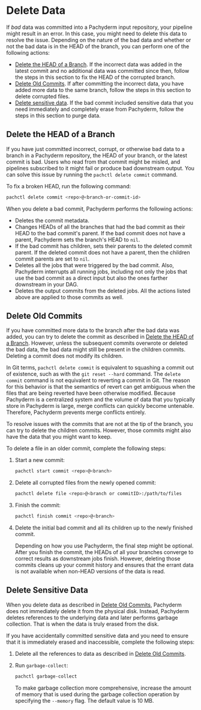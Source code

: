 # Delete Data

If _bad_ data was committed into a Pachyderm input repository, your pipeline
might result in an error. In this case, you might need to delete this data to
resolve the issue. Depending on the nature of the bad data and whether or not
the bad data is in the HEAD of the branch, you can perform one of the following
actions:

-   [Delete the HEAD of a Branch](#delete-the-head-of-a-branch). If the
    incorrect data was added in the latest commit and no additional data was
    committed since then, follow the steps in this section to fix the HEAD of
    the corrupted branch.
-   [Delete Old Commits](#delete-old-commits). If after committing the incorrect
    data, you have added more data to the same branch, follow the steps in this
    section to delete corrupted files.
-   [Delete sensitive data](#delete-sensitive-data). If the bad commit included
    sensitive data that you need immediately and completely erase from
    Pachyderm, follow the steps in this section to purge data.

## Delete the HEAD of a Branch

If you have just committed incorrect, corrupt, or otherwise bad data to a branch
in a Pachyderm repository, the HEAD of your branch, or the latest commit is bad.
Users who read from that commit might be misled, and pipelines subscribed to it
might fail or produce bad downstream output. You can solve this issue by running
the `pachctl delete commit` command.

To fix a broken HEAD, run the following command:

```bash
pachctl delete commit <repo>@<branch-or-commit-id>
```

When you delete a bad commit, Pachyderm performs the following actions:

-   Deletes the commit metadata.
-   Changes HEADs of all the branches that had the bad commit as their HEAD to
    the bad commit's parent. If the bad commit does not have a parent, Pachyderm
    sets the branch's HEAD to `nil`.
-   If the bad commit has children, sets their parents to the deleted commit
    parent. If the deleted commit does not have a parent, then the children
    commit parents are set to `nil`.
-   Deletes all the jobs that were triggered by the bad commit. Also, Pachyderm
    interrupts all running jobs, including not only the jobs that use the bad
    commit as a direct input but also the ones farther downstream in your DAG.
-   Deletes the output commits from the deleted jobs. All the actions listed
    above are applied to those commits as well.

## Delete Old Commits

If you have committed more data to the branch after the bad data was added, you
can try to delete the commit as described in
[Delete the HEAD of a Branch](#delete-the-head-of-a-branch). However, unless the
subsequent commits overwrote or deleted the bad data, the bad data might still
be present in the children commits. Deleting a commit does not modify its
children.

In Git terms, `pachctl delete commit` is equivalent to squashing a commit out of
existence, such as with the `git reset --hard` command. The `delete commit`
command is not equivalent to reverting a commit in Git. The reason for this
behavior is that the semantics of revert can get ambiguous when the files that
are being reverted have been otherwise modified. Because Pachyderm is a
centralized system and the volume of data that you typically store in Pachyderm
is large, merge conflicts can quickly become untenable. Therefore, Pachyderm
prevents merge conflicts entirely.

To resolve issues with the commits that are not at the tip of the branch, you
can try to delete the children commits. However, those commits might also have
the data that you might want to keep.

To delete a file in an older commit, complete the following steps:

1. Start a new commit:

    ```bash
    pachctl start commit <repo>@<branch>
    ```

1. Delete all corrupted files from the newly opened commit:

    ```bash
    pachctl delete file <repo>@<branch or commitID>:/path/to/files
    ```

1. Finish the commit:

    ```bash
    pachctl finish commit <repo>@<branch>
    ```

1. Delete the initial bad commit and all its children up to the newly finished
   commit.

    Depending on how you use Pachyderm, the final step might be optional. After
    you finish the commit, the HEADs of all your branches converge to correct
    results as downstream jobs finish. However, deleting those commits cleans up
    your commit history and ensures that the errant data is not available when
    non-HEAD versions of the data is read.

## Delete Sensitive Data

When you delete data as described in [Delete Old Commits](#delete-old-commits),
Pachyderm does not immediately delete it from the physical disk. Instead,
Pachyderm deletes references to the underlying data and later performs garbage
collection. That is when the data is truly erased from the disk.

If you have accidentally committed sensitive data and you need to ensure that it
is immediately erased and inaccessible, complete the following steps:

1. Delete all the references to data as described in
   [Delete Old Commits](#delete-old-commits).

1. Run `garbage-collect`:

    ```bash
    pachctl garbage-collect
    ```

    To make garbage collection more comprehensive, increase the amount of memory
    that is used during the garbage collection operation by specifying the
    `--memory` flag. The default value is 10 MB.
